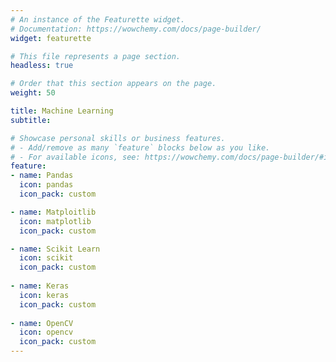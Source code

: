 ```yaml
---
# An instance of the Featurette widget.
# Documentation: https://wowchemy.com/docs/page-builder/
widget: featurette

# This file represents a page section.
headless: true

# Order that this section appears on the page.
weight: 50

title: Machine Learning
subtitle:

# Showcase personal skills or business features.
# - Add/remove as many `feature` blocks below as you like.
# - For available icons, see: https://wowchemy.com/docs/page-builder/#icons
feature:
- name: Pandas
  icon: pandas
  icon_pack: custom

- name: Matploitlib
  icon: matplotlib
  icon_pack: custom

- name: Scikit Learn
  icon: scikit
  icon_pack: custom
  
- name: Keras
  icon: keras
  icon_pack: custom
  
- name: OpenCV
  icon: opencv
  icon_pack: custom
---
```


